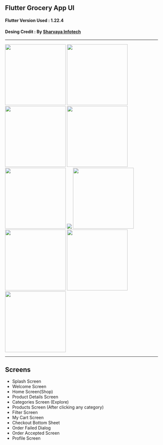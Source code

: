 
Flutter Grocery App UI  
-------------  
  
#### Flutter Version Used : 1.22.4  
#### Desing Credit : By  [Sharvaya Infotech](https://www.sharvayainfotech.com)  
 
  
-------------  
<p float="left">
  <img src ="https://is4-ssl.mzstatic.com/image/thumb/PurpleSource112/v4/8d/ba/9f/8dba9fb3-0c08-1a72-ba60-a7fa8fc6a18c/f55e2f14-f2be-470e-b63f-7f4ddd580904_Welcome.png/1284x2778bb.png" width="200"/>
  
   <img src ="https://is5-ssl.mzstatic.com/image/thumb/PurpleSource122/v4/55/c8/03/55c80328-bcfc-ea5d-fe57-32ec67925330/193bad07-44d9-4f49-818e-2f480422d6f7_Login.png/1284x2778bb.png" width="200"/>
  
  <img src ="https://is1-ssl.mzstatic.com/image/thumb/PurpleSource122/v4/86/44/55/8644550d-59f9-1ce8-3a0b-f65354e51583/9780814f-ea9e-4645-a7fd-29d200f22ee2_Registerdetailswith.png/1284x2778bb.png" width="200" />

  <img src ="https://is2-ssl.mzstatic.com/image/thumb/PurpleSource112/v4/7e/27/96/7e2796f5-f709-aee3-1444-f1ed7a3f9c7f/ef59e780-e977-4a67-9281-3ef6847c1384_DashBoard.png/1284x2778bb.png" width="200" />
  <img src ="https://is2-ssl.mzstatic.com/image/thumb/PurpleSource122/v4/3d/23/7a/3d237a8c-85c2-2c55-084a-f9e64e225770/b93b74b4-5b1d-4968-98e4-ccdc10f9a2fb_ProductDetails.png/1284x2778bb.png" width="200"/>
  <img src ="https://is5-ssl.mzstatic.com/image/thumb/PurpleSource112/v4/f9/c4/5a/f9c45abe-8da7-60f6-26cc-d3a652ee6f8e/a2b99182-52a5-4f61-bfab-2cad58133eea_Explore.png/1284x2778bb.png" />
  <img src ="https://is3-ssl.mzstatic.com/image/thumb/PurpleSource122/v4/56/c3/fd/56c3fd43-63fd-f78c-dc6a-ad0cb1311823/e7aa6e77-b746-4fe0-987f-8b7c2efa4bb4_Favorites.png/1284x2778bb.png" width="200"/>
  <img src ="https://is5-ssl.mzstatic.com/image/thumb/PurpleSource122/v4/60/9f/de/609fde11-ff04-c06d-1e8b-189c02711694/aabb2745-f017-4030-9cfe-1911ff5278d8_Cart.png/1284x2778bb.png" width="200"/>
  <img src ="https://is3-ssl.mzstatic.com/image/thumb/PurpleSource122/v4/78/c5/80/78c58088-a509-8698-fa6f-502bdf678d01/58022f63-8ddb-4ce4-9633-f6479b30090b_OrderSummary.png/1284x2778bb.png" width="200"/>
  <img src ="https://is3-ssl.mzstatic.com/image/thumb/PurpleSource112/v4/de/f1/a2/def1a20f-92cb-c449-898e-817e2326b6a8/0314f3ff-41b0-4e6f-96f5-456cdce317ca_Account.png/1284x2778bb.png" width="200"/>
  
  </p>
  
  
  
<!--<p float="left">
  <img src="screenshots/1.jpg" width="200" />
  <img src="screenshots/2.jpg" width="200" /> 
  <img src="screenshots/3.jpg" width="200" />
  <img src="screenshots/4.jpg" width="200" />
  <img src="screenshots/5.jpg" width="200" /> 
  <img src="screenshots/6.jpg" width="200" />
  <img src="screenshots/7.jpg" width="200" />
  <img src="screenshots/8.jpg" width="200" /> 
  <img src="screenshots/9.jpg" width="200" />
  <img src="screenshots/10.jpg" width="200" />
  <img src="screenshots/11.jpg" width="200" />
  <img src="screenshots/12.jpg" width="200" />
  <img src="screenshots/13.jpg" width="200" />
</p>-->

-------------  

## Screens  
- Splash Screen  
- Welcome Screen  
- Home Screen(Shop)  
- Product Details Screen  
- Categories Screen (Explore)  
- Products Screen (After clicking any category)
- Filter Screen  
- My Cart Screen  
- Checkout Bottom Sheet  
- Order Failed Dialog  
- Order Accepted Screen  
- Profile Screen
